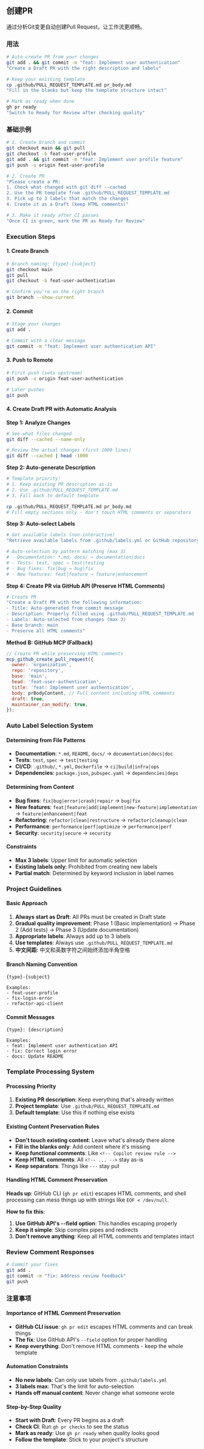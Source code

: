 ## 创建PR

通过分析Git变更自动创建Pull Request，让工作流更顺畅。

### 用法

```bash
# Auto-create PR from your changes
git add . && git commit -m "feat: Implement user authentication"
"Create a Draft PR with the right description and labels"

# Keep your existing template
cp .github/PULL_REQUEST_TEMPLATE.md pr_body.md
"Fill in the blanks but keep the template structure intact"

# Mark as ready when done
gh pr ready
"Switch to Ready for Review after checking quality"
```

### 基础示例

```bash
# 1. Create branch and commit
git checkout main && git pull
git checkout -b feat-user-profile
git add . && git commit -m "feat: Implement user profile feature"
git push -u origin feat-user-profile

# 2. Create PR
"Please create a PR:
1. Check what changed with git diff --cached
2. Use the PR template from .github/PULL_REQUEST_TEMPLATE.md
3. Pick up to 3 labels that match the changes
4. Create it as a Draft (keep HTML comments)"

# 3. Make it ready after CI passes
"Once CI is green, mark the PR as Ready for Review"
```

### Execution Steps

#### 1. Create Branch

```bash
# Branch naming: {type}-{subject}
git checkout main
git pull
git checkout -b feat-user-authentication

# Confirm you're on the right branch
git branch --show-current
```

#### 2. Commit

```bash
# Stage your changes
git add .

# Commit with a clear message
git commit -m "feat: Implement user authentication API"
```

#### 3. Push to Remote

```bash
# First push (sets upstream)
git push -u origin feat-user-authentication

# Later pushes
git push
```

#### 4. Create Draft PR with Automatic Analysis

**Step 1: Analyze Changes**

```bash
# See what files changed
git diff --cached --name-only

# Review the actual changes (first 1000 lines)
git diff --cached | head -1000
```

**Step 2: Auto-generate Description**

```bash
# Template priority:
# 1. Keep existing PR description as-is
# 2. Use .github/PULL_REQUEST_TEMPLATE.md
# 3. Fall back to default template

cp .github/PULL_REQUEST_TEMPLATE.md pr_body.md
# Fill empty sections only - don't touch HTML comments or separators
```

**Step 3: Auto-select Labels**

```bash
# Get available labels (non-interactive)
"Retrieve available labels from .github/labels.yml or GitHub repository and automatically select appropriate labels based on changes"

# Auto-selection by pattern matching (max 3)
# - Documentation: *.md, docs/ → documentation|docs
# - Tests: test, spec → test|testing
# - Bug fixes: fix|bug → bug|fix
# - New features: feat|feature → feature|enhancement
```

**Step 4: Create PR via GitHub API (Preserve HTML Comments)**

```bash
# Create PR
"Create a Draft PR with the following information:
- Title: Auto-generated from commit message
- Description: Properly filled using .github/PULL_REQUEST_TEMPLATE.md
- Labels: Auto-selected from changes (max 3)
- Base branch: main
- Preserve all HTML comments"
```

**Method B: GitHub MCP (Fallback)**

```javascript
// Create PR while preserving HTML comments
mcp_github_create_pull_request({
  owner: 'organization',
  repo: 'repository',
  base: 'main',
  head: 'feat-user-authentication',
  title: 'feat: Implement user authentication',
  body: prBodyContent, // Full content including HTML comments
  draft: true,
  maintainer_can_modify: true,
});
```

### Auto Label Selection System

#### Determining from File Patterns

- **Documentation**: `*.md`, `README`, `docs/` → `documentation|docs|doc`
- **Tests**: `test`, `spec` → `test|testing`
- **CI/CD**: `.github/`, `*.yml`, `Dockerfile` → `ci|build|infra|ops`
- **Dependencies**: `package.json`, `pubspec.yaml` → `dependencies|deps`

#### Determining from Content

- **Bug fixes**: `fix|bug|error|crash|repair` → `bug|fix`
- **New features**: `feat|feature|add|implement|new-feature|implementation` → `feature|enhancement|feat`
- **Refactoring**: `refactor|clean|restructure` → `refactor|cleanup|clean`
- **Performance**: `performance|perf|optimize` → `performance|perf`
- **Security**: `security|secure` → `security`

#### Constraints

- **Max 3 labels**: Upper limit for automatic selection
- **Existing labels only**: Prohibited from creating new labels
- **Partial match**: Determined by keyword inclusion in label names

### Project Guidelines

#### Basic Approach

1. **Always start as Draft**: All PRs must be created in Draft state
2. **Gradual quality improvement**: Phase 1 (Basic implementation) → Phase 2 (Add tests) → Phase 3 (Update documentation)
3. **Appropriate labels**: Always add up to 3 labels
4. **Use templates**: Always use `.github/PULL_REQUEST_TEMPLATE.md`
5. **中文间距**: 中文和英数字符之间始终添加半角空格

#### Branch Naming Convention

```text
{type}-{subject}

Examples:
- feat-user-profile
- fix-login-error
- refactor-api-client
```

#### Commit Messages

```text
{type}: {description}

Examples:
- feat: Implement user authentication API
- fix: Correct login error
- docs: Update README
```

### Template Processing System

#### Processing Priority

1. **Existing PR description**: Keep everything that's already written
2. **Project template**: Use `.github/PULL_REQUEST_TEMPLATE.md`
3. **Default template**: Use this if nothing else exists

#### Existing Content Preservation Rules

- **Don't touch existing content**: Leave what's already there alone
- **Fill in the blanks only**: Add content where it's missing
- **Keep functional comments**: Like `<!-- Copilot review rule -->`
- **Keep HTML comments**: All `<!-- ... -->` stay as-is
- **Keep separators**: Things like `---` stay put

#### Handling HTML Comment Preservation

**Heads up**: GitHub CLI (`gh pr edit`) escapes HTML comments, and shell processing can mess things up with strings like `EOF < /dev/null`.

**How to fix this**:

1. **Use GitHub API's --field option**: This handles escaping properly
2. **Keep it simple**: Skip complex pipes and redirects
3. **Don't remove anything**: Keep all HTML comments and templates intact

### Review Comment Responses

```bash
# Commit your fixes
git add .
git commit -m "fix: Address review feedback"
git push
```

### 注意事项

#### Importance of HTML Comment Preservation

- **GitHub CLI issue**: `gh pr edit` escapes HTML comments and can break things
- **The fix**: Use GitHub API's `--field` option for proper handling
- **Keep everything**: Don't remove HTML comments - keep the whole template

#### Automation Constraints

- **No new labels**: Can only use labels from `.github/labels.yml`
- **3 labels max**: That's the limit for auto-selection
- **Hands off manual content**: Never change what someone wrote

#### Step-by-Step Quality

- **Start with Draft**: Every PR begins as a draft
- **Check CI**: Run `gh pr checks` to see the status
- **Mark as ready**: Use `gh pr ready` when quality looks good
- **Follow the template**: Stick to your project's structure
